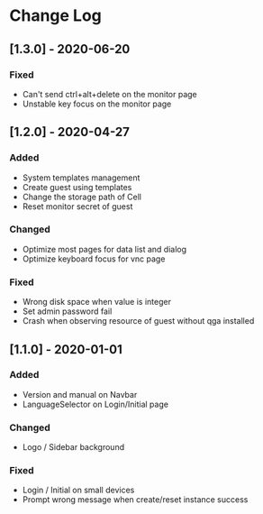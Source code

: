 # Change Log

## [1.3.0] - 2020-06-20

### Fixed

- Can't send ctrl+alt+delete on the monitor page
- Unstable key focus on the monitor page

## [1.2.0] - 2020-04-27

### Added

- System templates management
- Create guest using templates
- Change the storage path of Cell
- Reset monitor secret of guest

### Changed

- Optimize most pages for data list and dialog
- Optimize keyboard focus for vnc page

### Fixed

- Wrong disk space when value is integer
- Set admin password fail
- Crash when observing resource of guest without qga installed

## [1.1.0] - 2020-01-01

### Added

- Version and manual on Navbar
- LanguageSelector on Login/Initial page

### Changed

- Logo / Sidebar background

### Fixed

- Login / Initial on small devices
- Prompt wrong message when create/reset instance success
